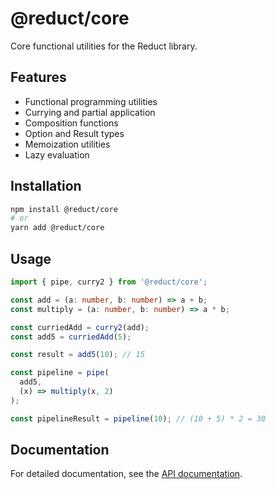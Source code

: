 # @reduct/core

Core functional utilities for the Reduct library.

## Features

- Functional programming utilities
- Currying and partial application
- Composition functions
- Option and Result types
- Memoization utilities
- Lazy evaluation

## Installation

```bash
npm install @reduct/core
# or
yarn add @reduct/core
```

## Usage

```typescript
import { pipe, curry2 } from '@reduct/core';

const add = (a: number, b: number) => a + b;
const multiply = (a: number, b: number) => a * b;

const curriedAdd = curry2(add);
const add5 = curriedAdd(5);

const result = add5(10); // 15

const pipeline = pipe(
  add5,
  (x) => multiply(x, 2)
);

const pipelineResult = pipeline(10); // (10 + 5) * 2 = 30
```

## Documentation

For detailed documentation, see the [API documentation](https://reduct.dev/docs/api/core).
